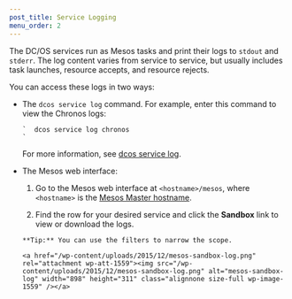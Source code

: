 ```yaml
---
post_title: Service Logging
menu_order: 2
---
```

The DC/OS services run as Mesos tasks and print their logs to `stdout` and `stderr`. The log content varies from service to service, but usually includes task launches, resource accepts, and resource rejects.

You can access these logs in two ways:

  * The `dcos service log` command. For example, enter this command to view the Chronos logs:
    
        `  dcos service log chronos
        `
    
    For more information, see [dcos service log][1].

  * The Mesos web interface:
    
      1. Go to the Mesos web interface at `<hostname>/mesos`, where `<hostname>` is the [Mesos Master hostname][2].
    
      2. Find the row for your desired service and click the **Sandbox** link to view or download the logs.
        
        **Tip:** You can use the filters to narrow the scope.
        
        <a href="/wp-content/uploads/2015/12/mesos-sandbox-log.png" rel="attachment wp-att-1559"><img src="/wp-content/uploads/2015/12/mesos-sandbox-log.png" alt="mesos-sandbox-log" width="898" height="311" class="alignnone size-full wp-image-1559" /></a>

 [1]: /usage/cli/command-reference/#scrollNav-5
 [2]: /administration/installing/cloud/aws#launchdcos